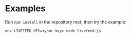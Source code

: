 # Examples

Run `npm install` in the repository root, then try the example:

    env LIVEFEED_KEY=<your key> node livefeed.js

